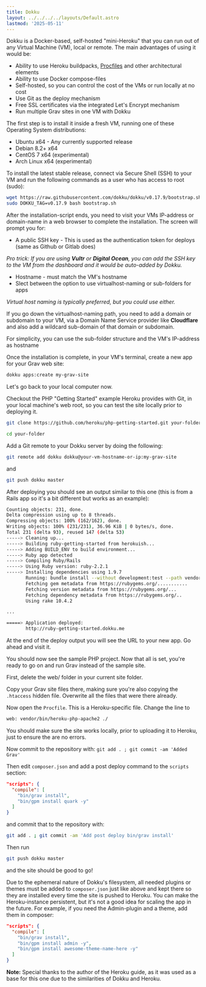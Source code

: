 ```yaml
---
title: Dokku
layout: ../../../../layouts/Default.astro
lastmod: '2025-05-11'
---
```

Dokku is a Docker-based, self-hosted "mini-Heroku" that you can run out of any Virtual Machine (VM), local or remote. The main advantages of using it would be:

* Ability to use Heroku buildpacks, [Procfiles](https://devcenter.heroku.com/articles/procfile) and other architectural elements
* Ability to use Docker compose-files
* Self-hosted, so you can control the cost of the VMs or run locally at no cost
* Use Git as the deploy mechanism
* Free SSL certificates via the integrated Let's Encrypt mechanism
* Run multiple Grav sites in one VM with Dokku

The first step is to install it inside a fresh VM, running one of these Operating System distributions:

* Ubuntu x64 - Any currently supported release
* Debian 8.2+ x64
* CentOS 7 x64 (experimental)
* Arch Linux x64 (experimental)

To install the latest stable release, connect via Secure Shell (SSH) to your VM and run the following commands as a user who has access to root (sudo):

```bash
wget https://raw.githubusercontent.com/dokku/dokku/v0.17.9/bootstrap.sh
sudo DOKKU_TAG=v0.17.9 bash bootstrap.sh
```

After the installation-script ends, you need to visit your VMs IP-address or domain-name in a web browser to complete the installation. The screen will prompt you for:

* A public SSH key - This is used as the authentication token for deploys (same as Github or Gitlab does)

_Pro trick: If you are using **Vultr** or **Digital Ocean**, you can add the SSH key to the VM from the dashboard and it would be auto-added by Dokku._

* Hostname - must match the VM's hostname
* Slect between the option to use virtualhost-naming or sub-folders for apps

_Virtual host naming is typically preferred, but you could use either._

If you go down the virtualhost-naming path, you need to add a domain or subdomain to your VM, via a Domain Name Service provider like **Cloudflare** and also add a wildcard sub-domain of that domain or subdomain.

For simplicity, you can use the sub-folder structure and the VM's IP-address as hostname

Once the installation is complete, in your VM's terminal, create a new app for your Grav web site:

```bash
dokku apps:create my-grav-site
```

Let's go back to your local computer now.

Checkout the PHP "Getting Started" example Heroku provides with Git, in your local machine's web root, so you can test the site locally prior to deploying it.

```bash
git clone https://github.com/heroku/php-getting-started.git your-folder
```

```bash
cd your-folder
```

Add a Git remote to your Dokku server by doing the following:

```bash
git remote add dokku dokku@your-vm-hostname-or-ip:my-grav-site
```

and

```bash
git push dokku master
```

After deploying you should see an output similar to this one (this is from a Rails app so it's a bit different but works as an example):

```bash
Counting objects: 231, done.
Delta compression using up to 8 threads.
Compressing objects: 100% (162/162), done.
Writing objects: 100% (231/231), 36.96 KiB | 0 bytes/s, done.
Total 231 (delta 93), reused 147 (delta 53)
-----> Cleaning up...
-----> Building ruby-getting-started from herokuish...
-----> Adding BUILD_ENV to build environment...
-----> Ruby app detected
-----> Compiling Ruby/Rails
-----> Using Ruby version: ruby-2.2.1
-----> Installing dependencies using 1.9.7
       Running: bundle install --without development:test --path vendor/bundle --binstubs vendor/bundle/bin -j4 --deployment
       Fetching gem metadata from https://rubygems.org/...........
       Fetching version metadata from https://rubygems.org/...
       Fetching dependency metadata from https://rubygems.org/..
       Using rake 10.4.2

...

=====> Application deployed:
       http://ruby-getting-started.dokku.me
```

At the end of the deploy output you will see the URL to your new app. Go ahead and visit it.

You should now see the sample PHP project. Now that all is set, you're ready to go on and run Grav instead of the sample site.

First, delete the web/ folder in your current site folder.

Copy your Grav site files there, making sure you're also copying the `.htaccess` hidden file. Overwrite all the files that were there already.

Now open the `Procfile`. This is a Heroku-specific file. Change the line to

```txt
web: vendor/bin/heroku-php-apache2 ./
```

You should make sure the site works locally, prior to uploading it to Heroku, just to ensure the are no errors.

Now commit to the repository with: `git add . ; git commit -am 'Added Grav'`

Then edit `composer.json` and add a post deploy command to the `scripts` section:

```json
"scripts": {
  "compile": [
    "bin/grav install",
    "bin/gpm install quark -y"
  ]
}
```

and commit that to the repository with:

```bash
git add . ; git commit -am 'Add post deploy bin/grav install'
```

Then run

```bash
git push dokku master
```

and the site should be good to go!

Due to the ephemeral nature of Dokku's filesystem, all needed plugins or themes must be added to `composer.json` just like above and kept there so they are installed every time the site is pushed to Heroku. You can make the Heroku-instance persistent, but it's not a good idea for scaling the app in the future. For example, if you need the Admin-plugin and a theme, add them in composer:

```json
"scripts": {
  "compile": [
    "bin/grav install",
    "bin/gpm install admin -y",
    "bin/gpm install awesome-theme-name-here -y"
  ]
}
```

**Note:** Special thanks to the author of the Heroku guide, as it was used as a base for this one due to the similarities of Dokku and Heroku.

